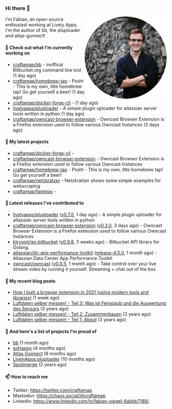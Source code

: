 ### Hi there 👋

<img src="https://raw.githubusercontent.com/craftamap/craftamap/master/assets/profile_picture.png" align="right" width="256"/>

I'm Fabian, an open-source enthusiast working at Lively Apps. I'm the author of bb, the pluploader and atlas-gonnect!

#### 👷 Check out what I'm currently working on

- [craftamap/bb](https://github.com/craftamap/bb) - inoffical Bitbucket.org command line tool (1 day ago)
- [craftamap/homebrew-tap](https://github.com/craftamap/homebrew-tap) - Pssht - This is my own, litte homebrew tap! Go get yourself a beer! (1 day ago)
- [craftamap/docker-forge-cli](https://github.com/craftamap/docker-forge-cli) -  (1 day ago)
- [livelyapps/pluploader](https://github.com/livelyapps/pluploader) - A simple plugin uploader for atlassian server tools written in python (1 day ago)
- [craftamap/owncast-browser-extension](https://github.com/craftamap/owncast-browser-extension) - Owncast Browser Extension is a Firefox extension used to follow various Owncast Instances (3 days ago)

#### 🌱 My latest projects

- [craftamap/docker-forge-cli](https://github.com/craftamap/docker-forge-cli) - 
- [craftamap/owncast-browser-extension](https://github.com/craftamap/owncast-browser-extension) - Owncast Browser Extension is a Firefox extension used to follow various Owncast Instances
- [craftamap/homebrew-tap](https://github.com/craftamap/homebrew-tap) - Pssht - This is my own, litte homebrew tap! Go get yourself a beer!
- [craftamap/netzkratzer](https://github.com/craftamap/netzkratzer) - Netzkratzer shows some simple examples for webscraping
- [craftamap/fastmac](https://github.com/craftamap/fastmac) - 

#### 🔭 Latest releases I've contributed to

- [livelyapps/pluploader](https://github.com/livelyapps/pluploader) ([v0.7.0](https://github.com/livelyapps/pluploader/releases/tag/v0.7.0), 1 day ago) - A simple plugin uploader for atlassian server tools written in python
- [craftamap/owncast-browser-extension](https://github.com/craftamap/owncast-browser-extension) ([v0.3.0](https://github.com/craftamap/owncast-browser-extension/releases/tag/v0.3.0), 3 days ago) - Owncast Browser Extension is a Firefox extension used to follow various Owncast Instances
- [ktrysmt/go-bitbucket](https://github.com/ktrysmt/go-bitbucket) ([v0.9.8](https://github.com/ktrysmt/go-bitbucket/releases/tag/v0.9.8), 3 weeks ago) - Bitbucket API library for Golang.
- [atlassian/dc-app-performance-toolkit](https://github.com/atlassian/dc-app-performance-toolkit) ([release-4.0.0](https://github.com/atlassian/dc-app-performance-toolkit/releases/tag/release-4.0.0), 1 month ago) - Atlassian Data Center App Performance Toolkit
- [owncast/owncast](https://github.com/owncast/owncast) ([v0.0.5](https://github.com/owncast/owncast/releases/tag/v0.0.5), 1 month ago) - Take control over your live stream video by running it yourself.  Streaming &#43; chat out of the box.

#### 📜 My recent blog posts


- [How I built a browser extension in 2021 (using modern tools and libraries)](https://siegelfabian.de/posts/2021/02/how-i-built-a-browser-extension-in-2021/) (1 week ago)
- [Luftdaten selber messen! - Teil 3: Was ist Feinstaub und die Auswertung des Sensors](https://siegelfabian.de/posts/2018/02/luftdaten3/) (3 years ago)
- [Luftdaten selber messen! - Teil 2: Zusammenbauen](https://siegelfabian.de/posts/2018/02/luftdaten2/) (3 years ago)
- [Luftdaten selber messen! - Teil 1: About](https://siegelfabian.de/posts/2018/02/luftdaten1/) (3 years ago)

#### 🦚 And here's a list of projects I'm proud of


- [bb](https://siegelfabian.de/projects/2021/bb/) (1 month ago)
- [soHappy](https://siegelfabian.de/projects/2020/sohappy/) (4 months ago)
- [Atlas Gonnect](https://siegelfabian.de/projects/2020/atlas-gonnect/) (8 months ago)
- [LivelyApps pluploader](https://siegelfabian.de/projects/2020/pluploader/) (10 months ago)
- [Spotimerge](https://siegelfabian.de/projects/2019/spotimerge/) (2 years ago)

#### 📫 How to reach me

- Twitter: https://twitter.com/craftamap
- Mastodon: https://chaos.social/@craftamap
- LinkedIn: https://www.linkedin.com/in/fabian-siegel-6abbb7188/
